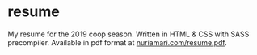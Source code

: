 # resume

My resume for the 2019 coop season. Written in HTML & CSS with SASS precompiler. Available in pdf format at
<a href="nuriamaril.com/resume.pdf">nuriamari.com/resume.pdf</a>. 

